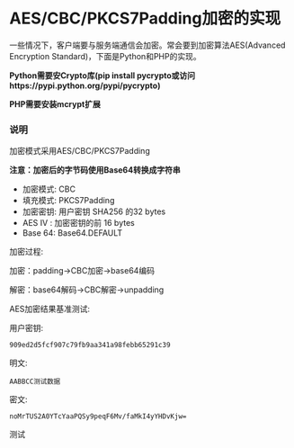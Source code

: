 AES/CBC/PKCS7Padding加密的实现
======
一些情况下，客户端要与服务端通信会加密。常会要到加密算法AES(Advanced Encryption Standard)，下面是Python和PHP的实现。

**Python需要安Crypto库(pip install pycrypto或访问https://pypi.python.org/pypi/pycrypto)**

**PHP需要安装mcrypt扩展**

### 说明 ###
加密模式采用AES/CBC/PKCS7Padding

**注意：加密后的字节码使用Base64转换成字符串**
* 加密模式: CBC
* 填充模式: PKCS7Padding
* 加密密钥: 用户密钥 SHA256 的32 bytes
* AES IV : 加密密钥的前 16 bytes
* Base 64: Base64.DEFAULT

加密过程:

加密：padding->CBC加密->base64编码

解密：base64解码->CBC解密->unpadding

AES加密结果基准测试:

用户密钥:
```
909ed2d5fcf907c79fb9aa341a98febb65291c39
```
明文:
```
AABBCC测试数据
```
密文:
```
noMrTUS2A0YTcYaaPQSy9peqF6Mv/faMkI4yYHDvKjw=
```

测试
